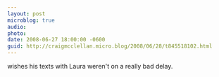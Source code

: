 ```yaml
---
layout: post
microblog: true
audio: 
photo: 
date: 2008-06-27 18:00:00 -0600
guid: http://craigmcclellan.micro.blog/2008/06/28/t845518102.html
---
```

wishes his texts with Laura weren't on a really bad delay.
